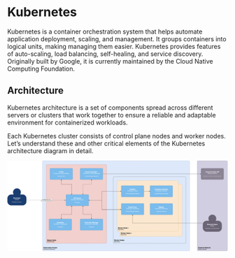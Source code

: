 # Kubernetes

Kubernetes is a container orchestration system that helps automate application deployment, scaling, and management. It groups containers into logical units, making managing them easier. Kubernetes provides features of auto-scaling, load balancing, self-healing, and service discovery. Originally built by Google, it is currently maintained by the Cloud Native Computing Foundation.

## Architecture

Kubernetes architecture is a set of components spread across different servers or clusters that work together to ensure a reliable and adaptable environment for containerized workloads.

Each Kubernetes cluster consists of control plane nodes and worker nodes. Let’s understand these and other critical elements of the Kubernetes architecture diagram in detail.

![Kubernetes](./docs/images/context_and_scope.png)